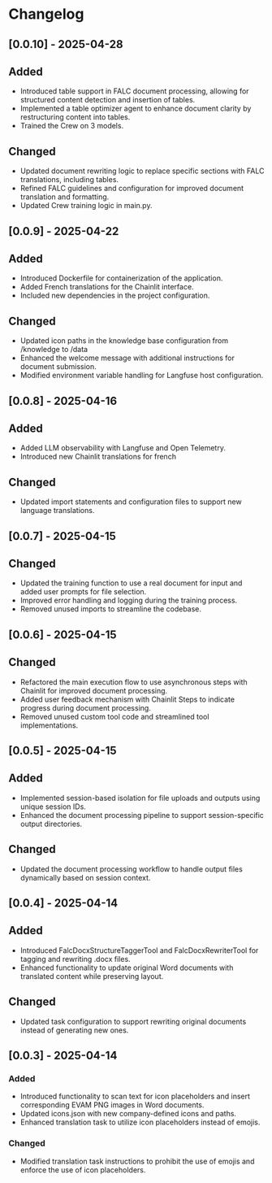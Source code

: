 # Changelog

## [0.0.10] - 2025-04-28
## Added
- Introduced table support in FALC document processing, allowing for structured content detection and insertion of tables.
- Implemented a table optimizer agent to enhance document clarity by restructuring content into tables.
- Trained the Crew on 3 models.

## Changed
- Updated document rewriting logic to replace specific sections with FALC translations, including tables.
- Refined FALC guidelines and configuration for improved document translation and formatting.
- Updated Crew training logic in main.py.

## [0.0.9] - 2025-04-22
## Added
- Introduced Dockerfile for containerization of the application.
- Added French translations for the Chainlit interface.
- Included new dependencies in the project configuration.

## Changed
- Updated icon paths in the knowledge base configuration from /knowledge to /data
- Enhanced the welcome message with additional instructions for document submission.
- Modified environment variable handling for Langfuse host configuration.

## [0.0.8] - 2025-04-16
## Added
- Added LLM observability with Langfuse and Open Telemetry.
- Introduced new Chainlit translations for french
## Changed
- Updated import statements and configuration files to support new language translations.

## [0.0.7] - 2025-04-15
## Changed
- Updated the training function to use a real document for input and added user prompts for file selection.
- Improved error handling and logging during the training process.
- Removed unused imports to streamline the codebase.

## [0.0.6] - 2025-04-15
## Changed
- Refactored the main execution flow to use asynchronous steps with Chainlit for improved document processing.
- Added user feedback mechanism with Chainlit Steps to indicate progress during document processing.
- Removed unused custom tool code and streamlined tool implementations.

## [0.0.5] - 2025-04-15

## Added
- Implemented session-based isolation for file uploads and outputs using unique session IDs.
- Enhanced the document processing pipeline to support session-specific output directories.

## Changed
- Updated the document processing workflow to handle output files dynamically based on session context.

## [0.0.4] - 2025-04-14

## Added
- Introduced FalcDocxStructureTaggerTool and FalcDocxRewriterTool for tagging and rewriting .docx files.
- Enhanced functionality to update original Word documents with translated content while preserving layout.

## Changed
- Updated task configuration to support rewriting original documents instead of generating new ones.

## [0.0.3] - 2025-04-14

### Added
- Introduced functionality to scan text for icon placeholders and insert corresponding EVAM PNG images in Word documents.
- Updated icons.json with new company-defined icons and paths.
- Enhanced translation task to utilize icon placeholders instead of emojis.

### Changed

- Modified translation task instructions to prohibit the use of emojis and enforce the use of icon placeholders.
